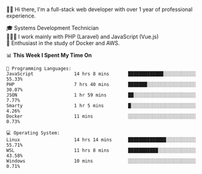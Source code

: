 🧑🏻 Hi there, I'm a full-stack web developer with over 1 year of professional experience.

🎓 Systems Development Technician<br/>
🧑🏻‍💻 I work mainly with PHP (Laravel) and JavaScript (Vue.js)<br/>
📘 Enthusiast in the study of Docker and AWS.<br/>

<!--START_SECTION:waka-->
📊 **This Week I Spent My Time On** 

```text
💬 Programming Languages: 
JavaScript               14 hrs 8 mins       █████████████░░░░░░░░░░░░   55.33% 
PHP                      7 hrs 40 mins       ███████░░░░░░░░░░░░░░░░░░   30.07% 
JSON                     1 hr 59 mins        ██░░░░░░░░░░░░░░░░░░░░░░░   7.77% 
Smarty                   1 hr 5 mins         █░░░░░░░░░░░░░░░░░░░░░░░░   4.26% 
Docker                   11 mins             ░░░░░░░░░░░░░░░░░░░░░░░░░   0.73%

💻 Operating System: 
Linux                    14 hrs 14 mins      ██████████████░░░░░░░░░░░   55.71% 
WSL                      11 hrs 8 mins       ███████████░░░░░░░░░░░░░░   43.58% 
Windows                  10 mins             ░░░░░░░░░░░░░░░░░░░░░░░░░   0.71%

```


<!--END_SECTION:waka-->
